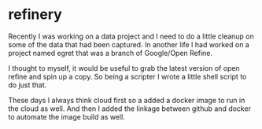 # refinery

Recently I was working on a data project and I need 
to do a little cleanup on some of the data that had been 
captured. In another life I had worked on a project named egret
that was a branch of Google/Open Refine.

I thought to myself, it would be useful to grab the latest 
version of open refine and spin up a copy. So being a scripter
I wrote a little shell script to do just that.

These days I always think cloud first so a added a docker image
to run in the cloud as well. And then I added the linkage between 
github and docker to automate the image build as well.
   
